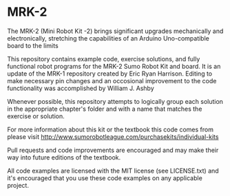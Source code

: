 # MRK-2
The MRK-2 (Mini Robot Kit -2) brings significant upgrades mechanically and electronically, stretching the capabilities of an Arduino Uno-compatible board to the limits

This repository contains example code, exercise solutions,
and fully functional robot programs for the MRK-2 Sumo Robot
Kit and board.  It is an update of the MRK-1 repository 
created by Eric Ryan Harrison.  Editing to make necessary pin 
changes and an occosional improvement to the code functionality 
was accomplished by William J. Ashby

Whenever possible, this repository attempts to logically group
each solution in the appropriate chapter's folder and with a
name that matches the exercise or solution.

For more information about this kit or the textbook this code
comes from please visit
http://www.sumorobotleague.com/purchasekits/individual-kits

Pull requests and code improvements are encouraged and may make
their way into future editions of the textbook.

All code examples are licensed with the MIT license (see LICENSE.txt)
and it's encouraged that you use these code examples on any 
applicable project.

